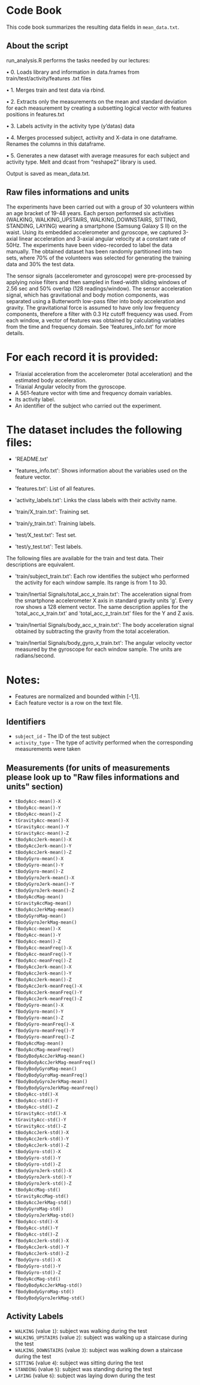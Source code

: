 # Code Book

This code book summarizes the resulting data fields in `mean_data.txt`.

## About the script

run_analysis.R performs the tasks needed by our lectures:

•	0. Loads library and information in data.frames from train/test/activity/features .txt files

•	1. Merges train and test data via rbind.

•	2. Extracts only the measurements on the mean and standard deviation for each measurement by creating a subsetting logical vector with features positions in features.txt

•	3. Labels activity in the activity type (y’datas) data

•	4. Merges processed subject, activity and X-data in one dataframe. Renames the columns in this dataframe.

•	5. Generates a new dataset with average measures for each subject and activity type. Melt and dcast from “reshape2” library is used. 

Output is saved as mean_data.txt.


## Raw files informations and units

The experiments have been carried out with a group of 30 volunteers within an age bracket of 19-48 years. Each person performed six activities (WALKING, WALKING_UPSTAIRS, WALKING_DOWNSTAIRS, SITTING, STANDING, LAYING) wearing a smartphone (Samsung Galaxy S II) on the waist. Using its embedded accelerometer and gyroscope, we captured 3-axial linear acceleration and 3-axial angular velocity at a constant rate of 50Hz. The experiments have been video-recorded to label the data manually. The obtained dataset has been randomly partitioned into two sets, where 70% of the volunteers was selected for generating the training data and 30% the test data. 

The sensor signals (accelerometer and gyroscope) were pre-processed by applying noise filters and then sampled in fixed-width sliding windows of 2.56 sec and 50% overlap (128 readings/window). The sensor acceleration signal, which has gravitational and body motion components, was separated using a Butterworth low-pass filter into body acceleration and gravity. The gravitational force is assumed to have only low frequency components, therefore a filter with 0.3 Hz cutoff frequency was used. From each window, a vector of features was obtained by calculating variables from the time and frequency domain. See 'features_info.txt' for more details. 

For each record it is provided:
======================================

- Triaxial acceleration from the accelerometer (total acceleration) and the estimated body acceleration.
- Triaxial Angular velocity from the gyroscope. 
- A 561-feature vector with time and frequency domain variables. 
- Its activity label. 
- An identifier of the subject who carried out the experiment.

The dataset includes the following files:
=========================================

- 'README.txt'

- 'features_info.txt': Shows information about the variables used on the feature vector.

- 'features.txt': List of all features.

- 'activity_labels.txt': Links the class labels with their activity name.

- 'train/X_train.txt': Training set.

- 'train/y_train.txt': Training labels.

- 'test/X_test.txt': Test set.

- 'test/y_test.txt': Test labels.

The following files are available for the train and test data. Their descriptions are equivalent. 

- 'train/subject_train.txt': Each row identifies the subject who performed the activity for each window sample. Its range is from 1 to 30. 

- 'train/Inertial Signals/total_acc_x_train.txt': The acceleration signal from the smartphone accelerometer X axis in standard gravity units 'g'. Every row shows a 128 element vector. The same description applies for the 'total_acc_x_train.txt' and 'total_acc_z_train.txt' files for the Y and Z axis. 

- 'train/Inertial Signals/body_acc_x_train.txt': The body acceleration signal obtained by subtracting the gravity from the total acceleration. 

- 'train/Inertial Signals/body_gyro_x_train.txt': The angular velocity vector measured by the gyroscope for each window sample. The units are radians/second. 

Notes: 
======
- Features are normalized and bounded within [-1,1].
- Each feature vector is a row on the text file.


## Identifiers

* `subject_id` - The ID of the test subject
* `activity_type` - The type of activity performed when the corresponding measurements were taken

## Measurements (for units of measurements please look up to "Raw files informations and units" section)

* `tBodyAcc-mean()-X`
* `tBodyAcc-mean()-Y`
* `tBodyAcc-mean()-Z`
* `tGravityAcc-mean()-X`
* `tGravityAcc-mean()-Y`
* `tGravityAcc-mean()-Z`
* `tBodyAccJerk-mean()-X`
* `tBodyAccJerk-mean()-Y`
* `tBodyAccJerk-mean()-Z`
* `tBodyGyro-mean()-X`
* `tBodyGyro-mean()-Y`
* `tBodyGyro-mean()-Z`
* `tBodyGyroJerk-mean()-X`
* `tBodyGyroJerk-mean()-Y`
* `tBodyGyroJerk-mean()-Z`
* `tBodyAccMag-mean()`
* `tGravityAccMag-mean()`
* `tBodyAccJerkMag-mean()`
* `tBodyGyroMag-mean()`
* `tBodyGyroJerkMag-mean()`
* `fBodyAcc-mean()-X`
* `fBodyAcc-mean()-Y`
* `fBodyAcc-mean()-Z`
* `fBodyAcc-meanFreq()-X`
* `fBodyAcc-meanFreq()-Y`
* `fBodyAcc-meanFreq()-Z`
* `fBodyAccJerk-mean()-X`
* `fBodyAccJerk-mean()-Y`
* `fBodyAccJerk-mean()-Z`
* `fBodyAccJerk-meanFreq()-X`
* `fBodyAccJerk-meanFreq()-Y`
* `fBodyAccJerk-meanFreq()-Z`
* `fBodyGyro-mean()-X`
* `fBodyGyro-mean()-Y`
* `fBodyGyro-mean()-Z`
* `fBodyGyro-meanFreq()-X`
* `fBodyGyro-meanFreq()-Y`
* `fBodyGyro-meanFreq()-Z`
* `fBodyAccMag-mean()`
* `fBodyAccMag-meanFreq()`
* `fBodyBodyAccJerkMag-mean()`
* `fBodyBodyAccJerkMag-meanFreq()`
* `fBodyBodyGyroMag-mean()`
* `fBodyBodyGyroMag-meanFreq()`
* `fBodyBodyGyroJerkMag-mean()`
* `fBodyBodyGyroJerkMag-meanFreq()`
* `tBodyAcc-std()-X`
* `tBodyAcc-std()-Y`
* `tBodyAcc-std()-Z`
* `tGravityAcc-std()-X`
* `tGravityAcc-std()-Y`
* `tGravityAcc-std()-Z`
* `tBodyAccJerk-std()-X`
* `tBodyAccJerk-std()-Y`
* `tBodyAccJerk-std()-Z`
* `tBodyGyro-std()-X`
* `tBodyGyro-std()-Y`
* `tBodyGyro-std()-Z`
* `tBodyGyroJerk-std()-X`
* `tBodyGyroJerk-std()-Y`
* `tBodyGyroJerk-std()-Z`
* `tBodyAccMag-std()`
* `tGravityAccMag-std()`
* `tBodyAccJerkMag-std()`
* `tBodyGyroMag-std()`
* `tBodyGyroJerkMag-std()`
* `fBodyAcc-std()-X`
* `fBodyAcc-std()-Y`
* `fBodyAcc-std()-Z`
* `fBodyAccJerk-std()-X`
* `fBodyAccJerk-std()-Y`
* `fBodyAccJerk-std()-Z`
* `fBodyGyro-std()-X`
* `fBodyGyro-std()-Y`
* `fBodyGyro-std()-Z`
* `fBodyAccMag-std()`
* `fBodyBodyAccJerkMag-std()`
* `fBodyBodyGyroMag-std()`
* `fBodyBodyGyroJerkMag-std()`

## Activity Labels

* `WALKING` (value `1`): subject was walking during the test
* `WALKING_UPSTAIRS` (value `2`): subject was walking up a staircase during the test
* `WALKING_DOWNSTAIRS` (value `3`): subject was walking down a staircase during the test
* `SITTING` (value `4`): subject was sitting during the test
* `STANDING` (value `5`): subject was standing during the test
* `LAYING` (value `6`): subject was laying down during the test
